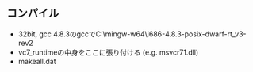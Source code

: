 ## コンパイル
- 32bit, gcc 4.8.3のgccでC:\mingw-w64\i686-4.8.3-posix-dwarf-rt_v3-rev2
- vc7_runtimeの中身をここに張り付ける (e.g. msvcr71.dll)
- makeall.dat